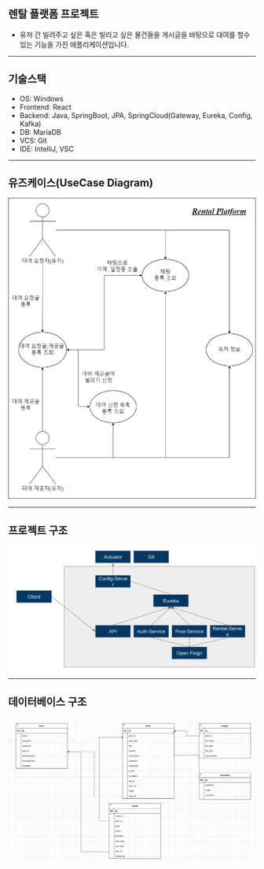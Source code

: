 ## 렌탈 플랫폼 프로젝트
- 유저 간 빌려주고 싶은 혹은 빌리고 싶은 물건들을 게시글을 바탕으로 대여를 할수있는 기능을 가진 애플리케이션입니다.

---
## 기술스택
- OS: Windows
- Frontend: React
- Backend: Java, SpringBoot, JPA, SpringCloud(Gateway, Eureka, Config, Kafka)
- DB: MariaDB
- VCS: Git
- IDE: IntelliJ, VSC

---
## 유즈케이스(UseCase Diagram)
![UseCase Diagram](picture/UseCaseDiagram.png)

---
## 프로젝트 구조
![Project Architecture](picture/ProjectArchitecture.png)

---
## 데이터베이스 구조
![Database Architecture](picture/DatabaseArchitecture.png)
